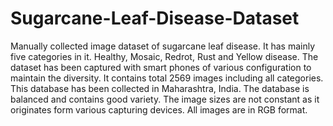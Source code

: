# Sugarcane-Leaf-Disease-Dataset

Manually collected image dataset of sugarcane leaf disease. It has mainly five categories in it. Healthy, Mosaic, Redrot, Rust and Yellow disease. The dataset has been captured with smart phones of various configuration to maintain the diversity. It contains total 2569 images including all categories. This database has been collected in Maharashtra, India. The database is balanced and contains good variety. The image sizes are not constant as it originates form various capturing devices. All images are in RGB format.